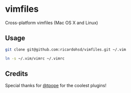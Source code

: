# vimfiles

Cross-platform vimfiles (Mac OS X and Linux)

## Usage

``` bash
git clone git@github.com:ricardohsd/vimfiles.git ~/.vim

ln -s ~/.vim/vimrc ~/.vimrc
```

## Credits

Special thanks for [@tpope](https://github.com/tpope) for the coolest plugins!
